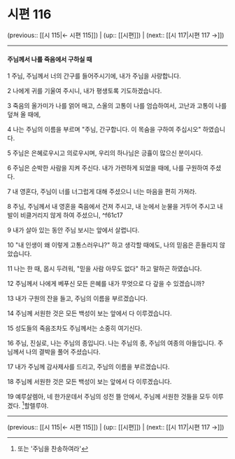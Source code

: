 # 시편 116

(previous:: [[시 115|← 시편 115]]) | (up:: [[시편]]) | (next:: [[시 117|시편 117 →]])

***


#### 주님께서 나를 죽음에서 구하실 때
1 
주님, 주님께서 너의 간구를 들어주시기에, 내가 주님을 사랑합니다.


2 
나에게 귀를 기울여 주시니, 내가 평생토록 기도하겠습니다.


3 
죽음의 올가미가 나를 얽어 매고, 스올의 고통이 나를 엄습하여서, 고난과 고통이 나를 덮쳐 올 때에,


4 
나는 주님의 이름을 부르며 "주님, 간구합니다. 이 목숨을 구하여 주십시오" 하였습니다.


5 
주님은 은혜로우시고 의로우시며, 우리의 하나님은 긍휼이 많으신 분이시다.


6 
주님은 순박한 사람을 지켜 주신다. 내가 가련하게 되었을 때에, 나를 구원하여 주셨다.


7 
내 영혼다, 주님이 너를 너그럽게 대해 주셨으니 너는 마음을 편히 가져라.


8 
주님, 주님께서 내 영혼을 죽음에서 건져 주시고, 내 눈에서 눈물을 거두어 주시고 내 발이 비클거리지 않게 하여 주셨으니, ^f61c17


9 
내가 살아 있는 동안 주님 보시는 앞에서 살렵니다.


10 
"내 인생이 왜 이렇게 고통스러우냐?" 하고 생각할 때에도, 나의 믿음은 흔들리지 않았습니다.


11 
나는 한 때, 몹시 두려워, "믿을 사람 아무도 없다" 하고 말하곤 하였습니다.


12 
주님께서 나에게 베푸신 모든 은혜를 내가 무엇으로 다 갚을 수 있겠습니까?


13 
내가 구원의 잔을 들고, 주님의 이름을 부르겠습니다.


14 
주님께 서원한 것은 모든 백성이 보는 앞에서 다 이루겠습니다.


15 
성도들의 죽음조차도 주님께서는 소중히 여기신다.


16 
주님, 진실로, 나는 주님의 종입니다. 나는 주님의 종, 주님의 여종의 아들입니다. 주님께서 나의 결박을 풀어 주셨습니다.


17 
내가 주님께 감사제사를 드리고, 주님의 이름을 부르겠습니다.


18 
주님께 서원한 것은 모든 백성이 보는 앞에서 다 이루겠습니다.


19 
예루살렘아, 네 한가운데서 주님의 성전 뜰 안에서, 주님께 서원한 것들을 모두 이루겠다.
[^1]할렐루야.


***

(previous:: [[시 115|← 시편 115]]) | (up:: [[시편]]) | (next:: [[시 117|시편 117 →]])

[^1]: 또는 '주님을 찬송하여라'